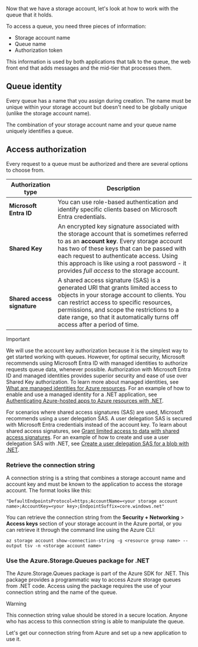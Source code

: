 Now that we have a storage account, let's look at how to work with the queue that it holds.

To access a queue, you need three pieces of information:

- Storage account name
- Queue name
- Authorization token

This information is used by both applications that talk to the queue, the web front end that adds messages and the mid-tier that processes them.

## Queue identity

Every queue has a name that you assign during creation. The name must be unique within your storage account but doesn't need to be globally unique (unlike the storage account name).

The combination of your storage account name and your queue name uniquely identifies a queue.

## Access authorization

Every request to a queue must be authorized and there are several options to choose from.

| Authorization type | Description |
|--------------------|-------------|
| **Microsoft Entra ID** | You can use role-based authentication and identify specific clients based on Microsoft Entra credentials. |
| **Shared Key** | An encrypted key signature associated with the storage account that is sometimes referred to as an **account key**. Every storage account has two of these keys that can be passed with each request to authenticate access. Using this approach is like using a root password - it provides *full access* to the storage account. |
| **Shared access signature** | A shared access signature (SAS) is a generated URI that grants limited access to objects in your storage account to clients. You can restrict access to specific resources, permissions, and scope the restrictions to a date range, so that it automatically turns off access after a period of time.  |

> [!IMPORTANT]
> We will use the account key authorization because it is the simplest way to get started working with queues. However, for optimal security, Microsoft recommends using Microsoft Entra ID with managed identities to authorize requests queue data, whenever possible. Authorization with Microsoft Entra ID and managed identities provides superior security and ease of use over Shared Key authorization. To learn more about managed identities, see [What are managed identities for Azure resources](/entra/identity/managed-identities-azure-resources/overview). For an example of how to enable and use a managed identity for a .NET application, see [Authenticating Azure-hosted apps to Azure resources with .NET](/dotnet/azure/sdk/authentication/azure-hosted-apps).
>
> For scenarios where shared access signatures (SAS) are used, Microsoft recommends using a user delegation SAS. A user delegation SAS is secured with Microsoft Entra credentials instead of the account key. To learn about shared access signatures, see [Grant limited access to data with shared access signatures](../articles/storage/common/storage-sas-overview.md). For an example of how to create and use a user delegation SAS with .NET, see [Create a user delegation SAS for a blob with .NET](/azure/storage/blobs/storage-blob-user-delegation-sas-create-dotnet).

### Retrieve the connection string

A connection string is a string that combines a storage account name and account key and must be known to the application to access the storage account. The format looks like this:

```console
"DefaultEndpointsProtocol=https;AccountName=<your storage account name>;AccountKey=<your key>;EndpointSuffix=core.windows.net"
```

You can retrieve the connection string from the  **Security + Networking** > **Access keys** section of your storage account in the Azure portal, or you can retrieve it through the command line using the Azure CLI:

```azurecli
az storage account show-connection-string -g <resource group name> --output tsv -n <storage account name>
```

### Use the Azure.Storage.Queues package for .NET

The Azure.Storage.Queues package is part of the Azure SDK for .NET. This package provides a programmatic way to access Azure storage queues from .NET code. Access using the package requires the use of your connection string and the name of the queue.

> [!WARNING]
> This connection string value should be stored in a secure location. Anyone who has access to this connection string is able to manipulate the queue.

Let's get our connection string from Azure and set up a new application to use it.
